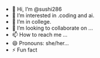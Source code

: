 - 👋 Hi, I’m @sushi286
- 👀 I’m interested in .coding and ai.
- 🌱 I’m in college.
- 💞️ I’m looking to collaborate on ...
- 📫 How to reach me ...
- 😄 Pronouns: she/her...
- ⚡ Fun fact

<!---
sushi286/sushi286 is a ✨ special ✨ repository because its `README.md` (this file) appears on your GitHub profile.
You can click the Preview link to take a look at your changes.
--->
